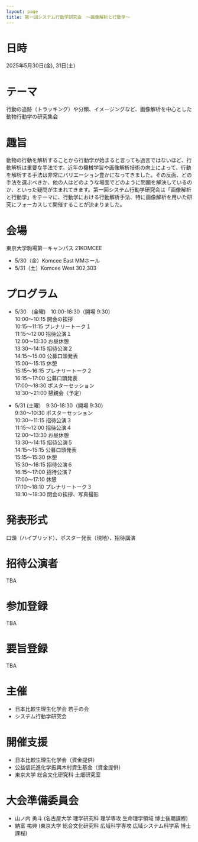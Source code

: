 ```yaml
---
layout: page
title: 第一回システム行動学研究会　〜画像解析と行動学〜
---
```


# 日時
2025年5月30日(金), 31日(土)

# テーマ
行動の追跡（トラッキング）や分類、イメージングなど、画像解析を中心とした動物行動学の研究集会

# 趣旨
動物の行動を解析することから行動学が始まると言っても過言ではないほど、行動解析は重要な手法です。近年の機械学習や画像解析技術の向上によって、行動を解析する手法は非常にバリエーション豊かになってきました。その反面、どの手法を選ぶべきか、他の人はどのような場面でどのように問題を解決しているのか、といった疑問が生まれてきます。第一回システム行動学研究会は「画像解析と行動学」をテーマに、行動学における行動解析手法、特に画像解析を用いた研究にフォーカスして開催することが決まりました。

# 会場
東京大学駒場第一キャンパス 21KOMCEE
  - 5/30（金）Komcee East MMホール
  - 5/31（土）Komcee West 302,303

# プログラム
- 5/30　(金曜)　10:00-18:30（開場 9:30）  
  10:00〜10:15 開会の挨拶  
  10:15〜11:15 プレナリートーク１  
  11:15〜12:00 招待公演１  
  12:00〜13:30 お昼休憩  
  13:30〜14:15 招待公演２  
  14:15〜15:00 公募口頭発表  
  15:00〜15:15 休憩  
  15:15〜16:15 プレナリートーク２  
  16:15〜17:00 公募口頭発表  
  17:00〜18:30 ポスターセッション  
  18:30〜21:00 懇親会（予定）  

- 5/31 (土曜)　9:30-18:30（開場 9:30）  
  9:30〜10:30 ポスターセッション  
  10:30〜11:15 招待公演３  
  11:15〜12:00 招待公演４  
  12:00〜13:30 お昼休憩  
  13:30〜14:15 招待公演５  
  14:15〜15:15 公募口頭発表  
  15:15〜15:30 休憩  
  15:30〜16:15 招待公演６  
  16:15〜17:00 招待公演７  
  17:00〜17:10 休憩  
  17:10〜18:10 プレナリートーク３  
  18:10〜18:30 閉会の挨拶、写真撮影  

# 発表形式
口頭（ハイブリッド）、ポスター発表（現地）、招待講演

# 招待公演者
TBA

# 参加登録
TBA

# 要旨登録
TBA

# 主催
- 日本比較生理生化学会 若手の会
- システム行動学研究会

# 開催支援
- 日本比較生理生化学会（資金提供）
- 公益信託進化学振興木村資生基金（資金提供）
- 東京大学 総合文化研究科 土畑研究室

# 大会準備委員会
- 山ノ内 勇斗 (名古屋大学 理学研究科 理学専攻 生命理学領域 博士後期課程)
- 納富 祐典 (東京大学 総合文化研究科 広域科学専攻 広域システム科学系 博士課程)
